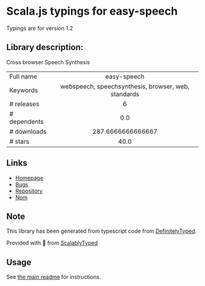 
# Scala.js typings for easy-speech

Typings are for version 1.2

## Library description:
Cross browser Speech Synthesis

|                    |                 |
| ------------------ | :-------------: |
| Full name          | easy-speech |
| Keywords           | webspeech, speechsynthesis, browser, web, standards |
| # releases         | 6 |
| # dependents       | 0.0 |
| # downloads        | 287.6666666666667 |
| # stars            | 40.0 |

## Links
- [Homepage](https://github.com/jankapunkt/easy-speech#readme)
- [Bugs](https://github.com/jankapunkt/easy-speech/issues)
- [Repository](https://github.com/jankapunkt/easy-speech)
- [Npm](https://www.npmjs.com/package/easy-speech)
    


## Note
This library has been generated from typescript code from [DefinitelyTyped](https://definitelytyped.org).

Provided with :purple_heart: from [ScalablyTyped](https://github.com/oyvindberg/ScalablyTyped)

## Usage
See [the main readme](../../readme.md) for instructions.


